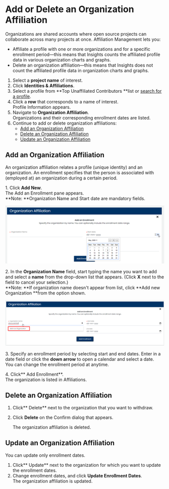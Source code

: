 # Add or Delete an Organization Affiliation

Organizations are shared accounts where open source projects can collaborate across many projects at once. Affiliation Management lets you:

* Affiliate a profile with one or more organizations and for a specific enrollment period—this means that Insights counts the affiliated profile data in various organization charts and graphs.
* Delete an organization affiliation—this means that Insights does not count the affiliated profile data in organization charts and graphs.

1. Select a **project name** of interest.
2. Click **Identities & Affiliations**.
3. Select a profile from **Top Unaffiliated Contributors **list or [search for a profile](find-a-profile.md).
4. Click a **row** that corresponds to a name of interest.\
   Profile Information appears.
5. Navigate to **Organization Affiliation**.\
   Organizations and their corresponding enrollment dates are listed.
6. Continue to add or delete organization affiliations:
   * [Add an Organization Affiliation](add-or-delete-an-organization-affiliation.md#AddorDeleteaProfileOrganizationAffiliation-AddanOrganizationAffiliation)
   * [Delete an Organization Affiliation](add-or-delete-an-organization-affiliation.md#AddorDeleteaProfileOrganizationAffiliation-DeleteanOrganizationAffiliation)
   * [Update an Organization Affiliation](add-or-delete-an-organization-affiliation.md#update-an-organization-affiliation)

## Add an Organization Affiliation <a href="addordeleteaprofileorganizationaffiliation-addanorganizationaffiliation" id="addordeleteaprofileorganizationaffiliation-addanorganizationaffiliation"></a>

An organization affiliation relates a profile (unique identity) and an organization. An enrollment specifies that the person is associated with (employed at) an organization during a certain period.

1\. Click **Add New**.\
The Add an Enrollment pane appears.\
**Note: **Organization Name and Start date are mandatory fields.

![Add Organization Affiliation](../../.gitbook/assets/add-organization-affiliation.png)

2\. In the **Organization Name** field, start typing the name you want to add and select a **name** from the drop-down list that appears. (Click **X** next to the field to cancel your selection.)\
**Note: **If organization name doesn't appear from list, click **Add new Organization **from the option shown.

![Add new Organization](../../.gitbook/assets/add-new-organization.png)

3\. Specify an enrollment period by selecting start and end dates. Enter in a date field or click the **down arrow** to open a calendar and select a date.\
You can change the enrollment period at anytime.

4\. Click** Add Enrollment**.\
The organization is listed in Affiliations.

## Delete an Organization Affiliation <a href="addordeleteaprofileorganizationaffiliation-deleteanorganizationaffiliation" id="addordeleteaprofileorganizationaffiliation-deleteanorganizationaffiliation"></a>

1. Click** Delete** next to the organization that you want to withdraw.
2.  Click **Delete** on the Confirm dialog that appears.

    The organization affiliation is deleted.

## Update an Organization Affiliation

You can update only enrollment dates.

1. Click** Update** next to the organization for which you want to update the enrollment dates.
2. Change enrollment dates, and click **Update Enrollment Dates**.\
   The organization affiliation is updated.
